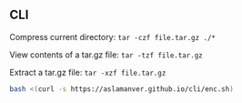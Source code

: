## CLI

Compress current directory: `tar -czf file.tar.gz ./*`

View contents of a tar.gz file: `tar -tzf file.tar.gz`

Extract a tar.gz file: `tar -xzf file.tar.gz`

```sh
bash <(curl -s https://aslamanver.github.io/cli/enc.sh)
```
